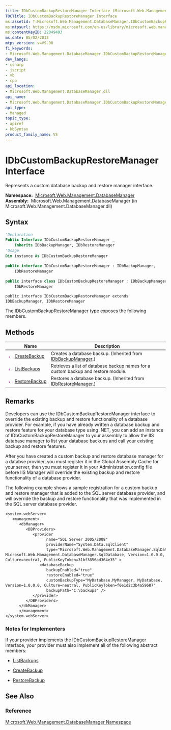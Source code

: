```yaml
---
title: IDbCustomBackupRestoreManager Interface (Microsoft.Web.Management.DatabaseManager)
TOCTitle: IDbCustomBackupRestoreManager Interface
ms:assetid: T:Microsoft.Web.Management.DatabaseManager.IDbCustomBackupRestoreManager
ms:mtpsurl: https://msdn.microsoft.com/en-us/library/microsoft.web.management.databasemanager.idbcustombackuprestoremanager(v=VS.90)
ms:contentKeyID: 22049493
ms.date: 05/02/2012
mtps_version: v=VS.90
f1_keywords:
- Microsoft.Web.Management.DatabaseManager.IDbCustomBackupRestoreManager
dev_langs:
- csharp
- jscript
- vb
- cpp
api_location:
- Microsoft.Web.Management.DatabaseManager.dll
api_name:
- Microsoft.Web.Management.DatabaseManager.IDbCustomBackupRestoreManager
api_type:
- Managed
topic_type:
- apiref
- kbSyntax
product_family_name: VS
---
```


# IDbCustomBackupRestoreManager Interface

Represents a custom database backup and restore manager interface.

**Namespace:**  [Microsoft.Web.Management.DatabaseManager](microsoft-web-management-databasemanager-namespace.md)  
**Assembly:**  Microsoft.Web.Management.DatabaseManager (in Microsoft.Web.Management.DatabaseManager.dll)

## Syntax

```vb
'Declaration
Public Interface IDbCustomBackupRestoreManager _
    Inherits IDbBackupManager, IDbRestoreManager
'Usage
Dim instance As IDbCustomBackupRestoreManager
```

```csharp
public interface IDbCustomBackupRestoreManager : IDbBackupManager, 
    IDbRestoreManager
```

```cpp
public interface class IDbCustomBackupRestoreManager : IDbBackupManager, 
    IDbRestoreManager
```

```jscript
public interface IDbCustomBackupRestoreManager extends IDbBackupManager, IDbRestoreManager
```

The IDbCustomBackupRestoreManager type exposes the following members.

## Methods

||Name|Description|
|--- |--- |--- |
|![Public method](images/Dd566041.pubmethod(en-us,VS.90).gif "Public method")|[CreateBackup](idbbackupmanager-createbackup-method-microsoft-web-management-databasemanager.md)|Creates a database backup. (Inherited from [IDbBackupManager](idbbackupmanager-interface-microsoft-web-management-databasemanager.md).)|
|![Public method](images/Dd566041.pubmethod(en-us,VS.90).gif "Public method")|[ListBackups](idbcustombackuprestoremanager-listbackups-method-microsoft-web-management-databasemanager.md)|Retrieves a list of database backup names for a custom backup and restore module.|
|![Public method](images/Dd566041.pubmethod(en-us,VS.90).gif "Public method")|[RestoreBackup](idbrestoremanager-restorebackup-method-microsoft-web-management-databasemanager.md)|Restores a database backup. (Inherited from [IDbRestoreManager](idbrestoremanager-interface-microsoft-web-management-databasemanager.md).)|

## Remarks

Developers can use the IDbCustomBackupRestoreManager interface to override the existing backup and restore functionality of a database provider. For example, if you have already written a database backup and restore feature for your database type using .NET, you can add an instance of IDbCustomBackupRestoreManager to your assembly to allow the IIS database manager to list your database backups and call your existing backup and restore features.

After you have created a custom backup and restore database manager for a databse provider, you must register it in the Global Assembly Cache for your server, then you must register it in your Administration.config file before IIS Manager will override the existing backup and restore functionality of a database provider.

The following example shows a sample registration for a custom backup and restore manager that is added to the SQL server database provider, and will override the backup and restore functionality that was implemented in the SQL server database provider.

    <system.webServer>
       <management>
          <dbManager>
             <DBProviders>
                <provider
                      name="SQL Server 2005/2008"
                      providerName="System.Data.SqlClient"
                      type="Microsoft.Web.Management.DatabaseManager.SqlDatabase.SqlDatabaseProvider, Microsoft.Web.Management.DatabaseManager.SqlDatabase, Version=1.0.0.0, Culture=neutral, PublicKeyToken=31bf3856ad364e35" >
                   <databaseBackup
                      backupEnabled="true"
                      restoreEnabled="true"
                      customBackupType="MyDatabase.MyManager, MyDatabase, Version=1.0.0.0, Culture=neutral, PublicKeyToken=f0e1d2c3b4a59687"
                      backupPath="C:\backups" />
                </provider>
             </DBProviders>
          </dbManager>
          </management>
    </system.webServer>

### 

### Notes for Implementers

If your provider implements the IDbCustomBackupRestoreManager interface, your provider must also implement all of the following abstract members:

  - [ListBackups](idbcustombackuprestoremanager-listbackups-method-microsoft-web-management-databasemanager.md)

  - [CreateBackup](idbbackupmanager-createbackup-method-microsoft-web-management-databasemanager.md)

  - [RestoreBackup](idbrestoremanager-restorebackup-method-microsoft-web-management-databasemanager.md)

## See Also

### Reference

[Microsoft.Web.Management.DatabaseManager Namespace](microsoft-web-management-databasemanager-namespace.md)

